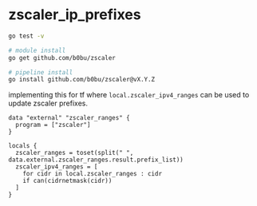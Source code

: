 # zscaler_ip_prefixes

```bash
go test -v 
```

```bash
# module install
go get github.com/b0bu/zscaler
```

```bash
# pipeline install
go install github.com/b0bu/zscaler@vX.Y.Z
```

implementing this for tf where `local.zscaler_ipv4_ranges` can be used to update zscaler prefixes.

```hcl
data "external" "zscaler_ranges" {
  program = ["zscaler"]
}

locals {
  zscaler_ranges = toset(split(" ", data.external.zscaler_ranges.result.prefix_list))
  zscaler_ipv4_ranges = [
    for cidr in local.zscaler_ranges : cidr
    if can(cidrnetmask(cidr))
  ]
}
```